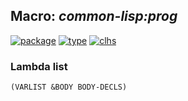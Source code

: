## Macro: ***common-lisp:prog***
[![package](https://img.shields.io/badge/Package-COMMON--LISP-5f9ea0.svg?style=social&colorA=999999)](../) [![type](https://img.shields.io/badge/Type-Macro-5f9ea0.svg?style=social&colorA=999999)](../#macro) [![clhs](https://img.shields.io/badge/CLHS-PROG-5f9ea0.svg?style=social&colorA=999999)](http://www.lispworks.com/documentation/HyperSpec/Body/m_prog_.htm) 
### Lambda list
```
(VARLIST &BODY BODY-DECLS)
```

